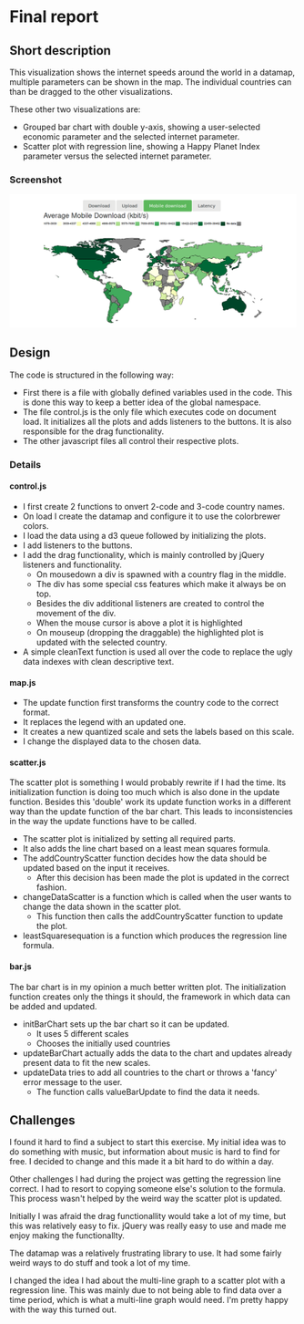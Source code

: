 # Final report

## Short description
This visualization shows the internet speeds around the world in a datamap, multiple parameters can be shown in the map. The individual countries can than be dragged to the other visualizations. 

These other two visualizations are:
* Grouped bar chart with double y-axis, showing a user-selected economic parameter and the selected internet parameter.
* Scatter plot with regression line, showing a Happy Planet Index parameter versus the selected internet parameter.

### Screenshot
![Map](doc/map.png)

## Design
The code is structured in the following way:
* First there is a file with globally defined variables used in the code. This is done this way to keep a better idea of the global namespace.
* The file control.js is the only file which executes code on document load. It initializes all the plots and adds listeners to the buttons. It is also responsible for the drag functionality.
* The other javascript files all control their respective plots.

### Details
#### control.js
* I first create 2 functions to onvert 2-code and 3-code country names.
* On load I create the datamap and configure it to use the colorbrewer colors.
* I load the data using a d3 queue followed by initializing the plots.
* I add listeners to the buttons.
* I add the drag functionality, which is mainly controlled by jQuery listeners and functionality.
    - On mousedown a div is spawned with a country flag in the middle.
    - The div has some special css features which make it always be on top.
    - Besides the div additional listeners are created to control the movement of the div.
    - When the mouse cursor is above a plot it is highlighted
    - On mouseup (dropping the draggable) the highlighted plot is updated with the selected country.
* A simple cleanText function is used all over the code to replace the ugly data indexes with clean descriptive text.

#### map.js
* The update function first transforms the country code to the correct format.
* It replaces the legend with an updated one.
* It creates a new quantized scale and sets the labels based on this scale.
* I change the displayed data to the chosen data.

#### scatter.js
The scatter plot is something I would probably rewrite if I had the time. Its initialization function is doing too much which is also done in the update function. Besides this 'double' work its update function works in a different way than the update function of the bar chart. This leads to inconsistencies in the way the update functions have to be called. 

* The scatter plot is initialized by setting all required parts.
* It also adds the line chart based on a least mean squares formula.
* The addCountryScatter function decides how the data should be updated based on the input it receives.
    - After this decision has been made the plot is updated in the correct fashion.
* changeDataScatter is a function which is called when the user wants to change the data shown in the scatter plot.
    - This function then calls the addCountryScatter function to update the plot.
* leastSquaresequation is a function which produces the regression line formula.

#### bar.js
The bar chart is in my opinion a much better written plot. The initialization function creates only the things it should, the framework in which data can be added and updated.
* initBarChart sets up the bar chart so it can be updated. 
    - It uses 5 different scales
    - Chooses the initially used countries
* updateBarChart actually adds the data to the chart and updates already present data to fit the new scales.
* updateData tries to add all countries to the chart or throws a 'fancy' error message to the user.
    - The function calls valueBarUpdate to find the data it needs.

## Challenges
I found it hard to find a subject to start this exercise. My initial idea was to do something with music, but information about music is hard to find for free. I decided to change and this made it a bit hard to do within a day.

Other challenges I had during the project was getting the regression line correct. I had to resort to copying someone else's solution to the formula. This process wasn't helped by the weird way the scatter plot is updated. 

Initially I was afraid the drag functionallity would take a lot of my time, but this was relatively easy to fix. jQuery was really easy to use and made me enjoy making the functionallty.

The datamap was a relatively frustrating library to use. It had some fairly weird ways to do stuff and took a lot of my time.

I changed the idea I had about the multi-line graph to a scatter plot with a regression line. This was mainly due to not being able to find data over a time period, which is what a multi-line graph would need. I'm pretty happy with the way this turned out.
